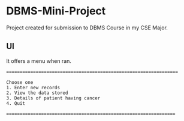 # DBMS-Mini-Project

Project created for submission to DBMS Course in my CSE Major.

## UI
It offers a menu when ran.

    ================================================================
    
    Choose one
    1. Enter new records
    2. View the data stored
    3. Details of patient having cancer
    4. Quit
    
    ===============================================================

    
